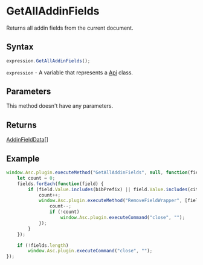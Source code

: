 # GetAllAddinFields

Returns all addin fields from the current document.

## Syntax

```javascript
expression.GetAllAddinFields();
```

`expression` - A variable that represents a [Api](../Api.md) class.

## Parameters

This method doesn't have any parameters.

## Returns

[AddinFieldData](../../Enumeration/AddinFieldData.md)[]

## Example

```javascript
window.Asc.plugin.executeMethod("GetAllAddinFields", null, function(fields) {
	let count = 0;
	fields.forEach(function(field) {
		if (field.Value.includes(bibPrefix) || field.Value.includes(citPrefix)) {
			count++;
			window.Asc.plugin.executeMethod("RemoveFieldWrapper", [field.FieldId], function() {
				count--;
				if (!count)
					window.Asc.plugin.executeCommand("close", "");
			});
		}
	});

	if (!fields.length)
		window.Asc.plugin.executeCommand("close", "");
});
```
